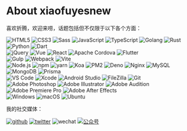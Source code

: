 # About xiaofuyesnew

<script setup>
import About from 'posts/xiaofuyesnew/about/About.vue'
</script>

喜欢折腾，欢迎来唠，话题包括但不仅限于以下各个方面：

![HTML5](https://img.shields.io/badge/-HTML5-%23E34C26?style=flat&logo=html5&logoColor=ffffff)
![CSS3](https://img.shields.io/badge/-CSS3-%23197CBE?style=flat&logo=css3)
![Sass](https://img.shields.io/badge/-Sass-%23CB6498?style=flat&logo=sass&logoColor=ffffff)
![JavaScript](https://img.shields.io/badge/-JavaScript-%23F7DF1C?style=flat&logo=javascript&logoColor=000000&labelColor=%23ECD83E&color=%23ECD83E)
![TypeScript](https://img.shields.io/badge/-TypeScript-%23579050?style=flat&logo=typescript&logoColor=ffffff&color=3178c6)
![Golang](https://img.shields.io/badge/-Golang-%23323031?style=flat&logo=go&logoColor=00ADD8)
![Rust](https://img.shields.io/badge/-Rust-%23323031?style=flat&logo=rust&logoColor=ffffff)
![Python](https://img.shields.io/badge/-Python-%23323031?style=flat&logo=python&logoColor=ffffff&color=3776AB)
![Dart](https://img.shields.io/badge/-Dart-%23323031?style=flat&logo=dart&logoColor=ffffff&color=0175C2)\
![jQuery](https://img.shields.io/badge/-jQuery-%23579050?style=flat&logo=jquery&logoColor=78cff5&color=0769ad)
![Vue](https://img.shields.io/badge/-Vue-%23323031?style=flat&logo=vue.js&logoColor=4FC08D)
![React](https://img.shields.io/badge/-React-%23323031?style=flat&logo=react&logoColor=61DAFB)
![Apache Cordova](https://img.shields.io/badge/-Apache%20Cordova-%23323031?style=flat&logo=Apache-Cordova&logoColor=e8e8e8)
![Flutter](https://img.shields.io/badge/-Flutter-%23323031?style=flat&logo=Flutter&logoColor=ffffff&color=02569B)\
![Gulp](https://img.shields.io/badge/-Gulp-%23323031?style=flat&logo=gulp&logoColor=ffffff&color=CF4647)
![Webpack](https://img.shields.io/badge/-Webpack-%23323031?style=flat&logo=webpack&logoColor=8DD6F9)
![Vite](https://img.shields.io/badge/-Vite-%23323031?style=flat&logo=vite&logoColor=646CFF)\
![Node.js](https://img.shields.io/badge/-Node.js-%23579050?style=flat&logo=node.js&logoColor=ffffff)
![npm](https://img.shields.io/badge/-npm-%23579050?style=flat&logo=npm&logoColor=ffffff&color=2C2C32)
![yarn](https://img.shields.io/badge/-yarn-%23579050?style=flat&logo=yarn&logoColor=ffffff&color=2C8EBB)
![Koa](https://img.shields.io/badge/-Koa-%23579050?style=flat&color=2C2C32)
![PM2](https://img.shields.io/badge/-PM2-%23579050?style=flat&logo=pm2&logoColor=ffffff&color=2b037a)
![Deno](https://img.shields.io/badge/-Deno-%23579050?style=flat&logo=deno&logoColor=ffffff&color=161e2e)
![Nginx](https://img.shields.io/badge/-Nginx-%23579050?style=flat&logo=nginx&logoColor=ffffff&color=009639)
![MySQL](https://img.shields.io/badge/-MySQL-%23579050?style=flat&logo=mysql&logoColor=ffffff&color=4479A1)
![MongoDB](https://img.shields.io/badge/-MongoDB-%23579050?style=flat&logo=mongodb&logoColor=ffffff&color=47A248)
![Prisma](https://img.shields.io/badge/-Prisma-%23323031?style=flat&logo=prisma&logoColor=ffffff)\
![VS Code](https://img.shields.io/badge/-VS%20Code-%23579050?style=flat&logo=visual-studio-code&logoColor=007ACC&color=2C2C32)
![Xcode](https://img.shields.io/badge/-Xcode-%23579050?style=flat&logo=xcode&logoColor=ffffff&color=147EFB)
![Android Studio](https://img.shields.io/badge/-Android%20Studio-%23579050?style=flat&logo=android-studio&logoColor=3DDC84&color=2C2C32)
![FileZilla](https://img.shields.io/badge/-FileZilla-%23579050?style=flat&logo=filezilla&logoColor=ffffff&color=BF0000)
![Git](https://img.shields.io/badge/-Git-%23579050?style=flat&logo=git&logoColor=ffffff&color=F05032)\
![Adobe Photoshop](https://img.shields.io/badge/-Adobe%20Photoshop-%23579050?style=flat&logo=adobe-photoshop&logoColor=001e36&color=31A8FF)
![Adobe Illustrator](https://img.shields.io/badge/-Adobe%20Illustrator-%23579050?style=flat&logo=adobe-illustrator&logoColor=330000&color=FF9A00)
![Adobe Audition](https://img.shields.io/badge/-Adobe%20Audition-%23579050?style=flat&logo=adobe-audition&logoColor=00005b&color=9999FF)
![Adobe Premiere Pro](https://img.shields.io/badge/-Adobe%20Premiere%20Pro-%23579050?style=flat&logo=adobe-premiere-pro&logoColor=00005b&color=9999FF)
![Adobe After Effects](https://img.shields.io/badge/-Adobe%20After%20Effects-%23579050?style=flat&logo=adobe-after-effects&logoColor=00005b&color=9999FF)\
![Windows](https://img.shields.io/badge/-Windows-%23579050?style=flat&logo=windows&logoColor=ffffff&color=0078D6)
![macOS](https://img.shields.io/badge/-macOS-%23579050?style=flat&logo=apple&logoColor=ffffff&color=2C2C32)
![Ubuntu](https://img.shields.io/badge/-Ubuntu-%23579050?style=flat&logo=ubuntu&logoColor=ffffff&color=e95420)

我的社交媒体：

[![github](https://img.shields.io/badge/-xiaofuyesnew-%23323031?style=flat&logo=github)](https://github.com/xiaofuyesnew)
[![twitter](https://img.shields.io/badge/-xiaofuyesnew-%23323031?style=flat&logo=twitter)](https://twitter.com/xiaofuyesnew)
![wechat](https://img.shields.io/badge/-xiaofuyesnew-%23323031?style=flat&logo=wechat)
[![公众号](https://img.shields.io/badge/公众号-开源说-%23323031?style=flat&labelColor=323031)](https://mp.weixin.qq.com/mp/profile_ext?action=home&__biz=MzAwODk3NjE3NQ==&scene=124#wechat_redirect)
